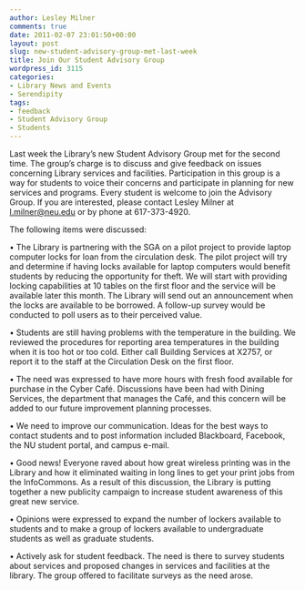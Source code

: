 ```yaml
---
author: Lesley Milner
comments: true
date: 2011-02-07 23:01:50+00:00
layout: post
slug: new-student-advisory-group-met-last-week
title: Join Our Student Advisory Group
wordpress_id: 3115
categories:
- Library News and Events
- Serendipity
tags:
- feedback
- Student Advisory Group
- Students
---
```


Last week the Library’s new Student Advisory Group met for the second time. The group’s charge is to discuss and give feedback on issues concerning Library services and facilities. Participation in this group is a way for students to voice their concerns and participate in planning for new services and programs. Every student is welcome to join the Advisory Group. If you are interested, please contact Lesley Milner at l.milner@neu.edu or by phone at 617-373-4920.

The following items were discussed:

• The Library is partnering with the SGA on a pilot project to provide laptop computer locks for loan from the circulation desk. The pilot project will try and determine if having locks available for laptop computers would benefit students by reducing the opportunity for theft. We will start with providing locking capabilities at 10 tables on the first floor and the service will be available later this month. The Library will send out an announcement when the locks are available to be borrowed. A follow-up survey would be conducted to poll users as to their perceived value.

• Students are still having problems with the temperature in the building. We reviewed the procedures for reporting area temperatures in the building when it is too hot or too cold. Either call Building Services at X2757, or report it to the staff at the Circulation Desk on the first floor.

• The need was expressed to have more hours with fresh food available for purchase in the Cyber Café. Discussions have been had with Dining Services, the department that manages the Café, and this concern will be added to our future improvement planning processes.

• We need to improve our communication. Ideas for the best ways to contact students and to post information included Blackboard, Facebook, the NU student portal, and campus e-mail.

• Good news! Everyone raved about how great wireless printing was in the Library and how it eliminated waiting in long lines to get your print jobs from the InfoCommons. As a result of this discussion, the Library is putting together a new publicity campaign to increase student awareness of this great new service.

• Opinions were expressed to expand the number of lockers available to students and to make a group of lockers available to undergraduate students as well as graduate students.

• Actively ask for student feedback. The need is there to survey students about services and proposed changes in services and facilities at the library. The group offered to facilitate surveys as the need arose.

